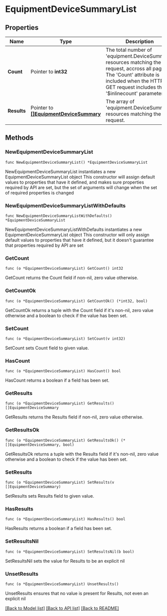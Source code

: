 # EquipmentDeviceSummaryList

## Properties

Name | Type | Description | Notes
------------ | ------------- | ------------- | -------------
**Count** | Pointer to **int32** | The total number of &#39;equipment.DeviceSummary&#39; resources matching the request, accross all pages. The &#39;Count&#39; attribute is included when the HTTP GET request includes the &#39;$inlinecount&#39; parameter. | [optional] 
**Results** | Pointer to [**[]EquipmentDeviceSummary**](equipment.DeviceSummary.md) | The array of &#39;equipment.DeviceSummary&#39; resources matching the request. | [optional] 

## Methods

### NewEquipmentDeviceSummaryList

`func NewEquipmentDeviceSummaryList() *EquipmentDeviceSummaryList`

NewEquipmentDeviceSummaryList instantiates a new EquipmentDeviceSummaryList object
This constructor will assign default values to properties that have it defined,
and makes sure properties required by API are set, but the set of arguments
will change when the set of required properties is changed

### NewEquipmentDeviceSummaryListWithDefaults

`func NewEquipmentDeviceSummaryListWithDefaults() *EquipmentDeviceSummaryList`

NewEquipmentDeviceSummaryListWithDefaults instantiates a new EquipmentDeviceSummaryList object
This constructor will only assign default values to properties that have it defined,
but it doesn't guarantee that properties required by API are set

### GetCount

`func (o *EquipmentDeviceSummaryList) GetCount() int32`

GetCount returns the Count field if non-nil, zero value otherwise.

### GetCountOk

`func (o *EquipmentDeviceSummaryList) GetCountOk() (*int32, bool)`

GetCountOk returns a tuple with the Count field if it's non-nil, zero value otherwise
and a boolean to check if the value has been set.

### SetCount

`func (o *EquipmentDeviceSummaryList) SetCount(v int32)`

SetCount sets Count field to given value.

### HasCount

`func (o *EquipmentDeviceSummaryList) HasCount() bool`

HasCount returns a boolean if a field has been set.

### GetResults

`func (o *EquipmentDeviceSummaryList) GetResults() []EquipmentDeviceSummary`

GetResults returns the Results field if non-nil, zero value otherwise.

### GetResultsOk

`func (o *EquipmentDeviceSummaryList) GetResultsOk() (*[]EquipmentDeviceSummary, bool)`

GetResultsOk returns a tuple with the Results field if it's non-nil, zero value otherwise
and a boolean to check if the value has been set.

### SetResults

`func (o *EquipmentDeviceSummaryList) SetResults(v []EquipmentDeviceSummary)`

SetResults sets Results field to given value.

### HasResults

`func (o *EquipmentDeviceSummaryList) HasResults() bool`

HasResults returns a boolean if a field has been set.

### SetResultsNil

`func (o *EquipmentDeviceSummaryList) SetResultsNil(b bool)`

 SetResultsNil sets the value for Results to be an explicit nil

### UnsetResults
`func (o *EquipmentDeviceSummaryList) UnsetResults()`

UnsetResults ensures that no value is present for Results, not even an explicit nil

[[Back to Model list]](../README.md#documentation-for-models) [[Back to API list]](../README.md#documentation-for-api-endpoints) [[Back to README]](../README.md)


